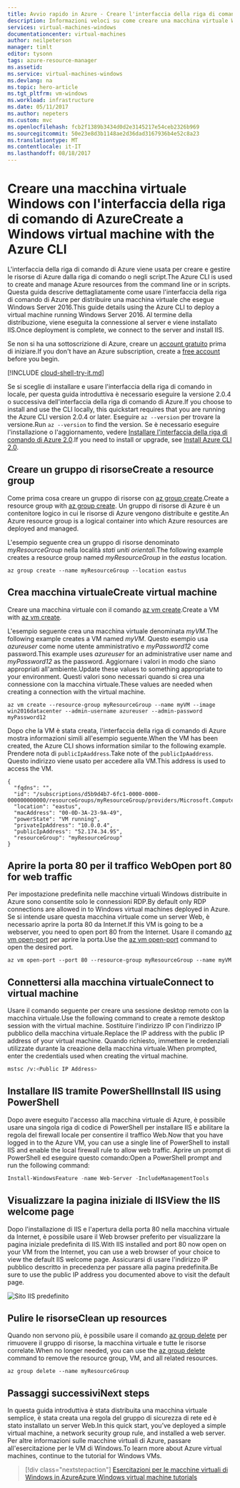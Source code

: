```yaml
---
title: Avvio rapido in Azure - Creare l'interfaccia della riga di comando della VM Windows | Microsoft Docs
description: Informazioni veloci su come creare una macchina virtuale Windows con l'interfaccia della riga di comando di Azure.
services: virtual-machines-windows
documentationcenter: virtual-machines
author: neilpeterson
manager: timlt
editor: tysonn
tags: azure-resource-manager
ms.assetid: 
ms.service: virtual-machines-windows
ms.devlang: na
ms.topic: hero-article
ms.tgt_pltfrm: vm-windows
ms.workload: infrastructure
ms.date: 05/11/2017
ms.author: nepeters
ms.custom: mvc
ms.openlocfilehash: fcb2f1389b3434d0d2e3145217e54ceb2326b969
ms.sourcegitcommit: 50e23e8d3b1148ae2d36dad3167936b4e52c8a23
ms.translationtype: MT
ms.contentlocale: it-IT
ms.lasthandoff: 08/18/2017
---
```

# <a name="create-a-windows-virtual-machine-with-the-azure-cli"></a><span data-ttu-id="acd05-103">Creare una macchina virtuale Windows con l'interfaccia della riga di comando di Azure</span><span class="sxs-lookup"><span data-stu-id="acd05-103">Create a Windows virtual machine with the Azure CLI</span></span>

<span data-ttu-id="acd05-104">L'interfaccia della riga di comando di Azure viene usata per creare e gestire le risorse di Azure dalla riga di comando o negli script.</span><span class="sxs-lookup"><span data-stu-id="acd05-104">The Azure CLI is used to create and manage Azure resources from the command line or in scripts.</span></span> <span data-ttu-id="acd05-105">Questa guida descrive dettagliatamente come usare l'interfaccia della riga di comando di Azure per distribuire una macchina virtuale che esegue Windows Server 2016.</span><span class="sxs-lookup"><span data-stu-id="acd05-105">This guide details using the Azure CLI to deploy a virtual machine running Windows Server 2016.</span></span> <span data-ttu-id="acd05-106">Al termine della distribuzione, viene eseguita la connessione al server e viene installato IIS.</span><span class="sxs-lookup"><span data-stu-id="acd05-106">Once deployment is complete, we connect to the server and install IIS.</span></span>

<span data-ttu-id="acd05-107">Se non si ha una sottoscrizione di Azure, creare un [account gratuito](https://azure.microsoft.com/free/?WT.mc_id=A261C142F) prima di iniziare.</span><span class="sxs-lookup"><span data-stu-id="acd05-107">If you don't have an Azure subscription, create a [free account](https://azure.microsoft.com/free/?WT.mc_id=A261C142F) before you begin.</span></span>


[!INCLUDE [cloud-shell-try-it.md](../../../includes/cloud-shell-try-it.md)]

<span data-ttu-id="acd05-108">Se si sceglie di installare e usare l'interfaccia della riga di comando in locale, per questa guida introduttiva è necessario eseguire la versione 2.0.4 o successiva dell'interfaccia della riga di comando di Azure.</span><span class="sxs-lookup"><span data-stu-id="acd05-108">If you choose to install and use the CLI locally, this quickstart requires that you are running the Azure CLI version 2.0.4 or later.</span></span> <span data-ttu-id="acd05-109">Eseguire `az --version` per trovare la versione.</span><span class="sxs-lookup"><span data-stu-id="acd05-109">Run `az --version` to find the version.</span></span> <span data-ttu-id="acd05-110">Se è necessario eseguire l'installazione o l'aggiornamento, vedere [Installare l'interfaccia della riga di comando di Azure 2.0]( /cli/azure/install-azure-cli).</span><span class="sxs-lookup"><span data-stu-id="acd05-110">If you need to install or upgrade, see [Install Azure CLI 2.0]( /cli/azure/install-azure-cli).</span></span> 


## <a name="create-a-resource-group"></a><span data-ttu-id="acd05-111">Creare un gruppo di risorse</span><span class="sxs-lookup"><span data-stu-id="acd05-111">Create a resource group</span></span>

<span data-ttu-id="acd05-112">Come prima cosa creare un gruppo di risorse con [az group create](/cli/azure/group#create).</span><span class="sxs-lookup"><span data-stu-id="acd05-112">Create a resource group with [az group create](/cli/azure/group#create).</span></span> <span data-ttu-id="acd05-113">Un gruppo di risorse di Azure è un contenitore logico in cui le risorse di Azure vengono distribuite e gestite.</span><span class="sxs-lookup"><span data-stu-id="acd05-113">An Azure resource group is a logical container into which Azure resources are deployed and managed.</span></span> 

<span data-ttu-id="acd05-114">L'esempio seguente crea un gruppo di risorse denominato *myResourceGroup* nella località *stati uniti orientali*.</span><span class="sxs-lookup"><span data-stu-id="acd05-114">The following example creates a resource group named *myResourceGroup* in the *eastus* location.</span></span>

```azurecli-interactive 
az group create --name myResourceGroup --location eastus
```

## <a name="create-virtual-machine"></a><span data-ttu-id="acd05-115">Crea macchina virtuale</span><span class="sxs-lookup"><span data-stu-id="acd05-115">Create virtual machine</span></span>

<span data-ttu-id="acd05-116">Creare una macchina virtuale con il comando [az vm create](/cli/azure/vm#create).</span><span class="sxs-lookup"><span data-stu-id="acd05-116">Create a VM with [az vm create](/cli/azure/vm#create).</span></span> 

<span data-ttu-id="acd05-117">L'esempio seguente crea una macchina virtuale denominata *myVM*.</span><span class="sxs-lookup"><span data-stu-id="acd05-117">The following example creates a VM named *myVM*.</span></span> <span data-ttu-id="acd05-118">Questo esempio usa *azureuser* come nome utente amministrativo e *myPassword12* come password.</span><span class="sxs-lookup"><span data-stu-id="acd05-118">This example uses *azureuser* for an administrative user name and *myPassword12* as the password.</span></span> <span data-ttu-id="acd05-119">Aggiornare i valori in modo che siano appropriati all'ambiente.</span><span class="sxs-lookup"><span data-stu-id="acd05-119">Update these values to something appropriate to your environment.</span></span> <span data-ttu-id="acd05-120">Questi valori sono necessari quando si crea una connessione con la macchina virtuale.</span><span class="sxs-lookup"><span data-stu-id="acd05-120">These values are needed when creating a connection with the virtual machine.</span></span>

```azurecli-interactive 
az vm create --resource-group myResourceGroup --name myVM --image win2016datacenter --admin-username azureuser --admin-password myPassword12
```

<span data-ttu-id="acd05-121">Dopo che la VM è stata creata, l'interfaccia della riga di comando di Azure mostra informazioni simili all'esempio seguente.</span><span class="sxs-lookup"><span data-stu-id="acd05-121">When the VM has been created, the Azure CLI shows information similar to the following example.</span></span> <span data-ttu-id="acd05-122">Prendere nota di `publicIpAaddress`.</span><span class="sxs-lookup"><span data-stu-id="acd05-122">Take note of the `publicIpAaddress`.</span></span> <span data-ttu-id="acd05-123">Questo indirizzo viene usato per accedere alla VM.</span><span class="sxs-lookup"><span data-stu-id="acd05-123">This address is used to access the VM.</span></span>

```azurecli-interactive 
{
  "fqdns": "",
  "id": "/subscriptions/d5b9d4b7-6fc1-0000-0000-000000000000/resourceGroups/myResourceGroup/providers/Microsoft.Compute/virtualMachines/myVM",
  "location": "eastus",
  "macAddress": "00-0D-3A-23-9A-49",
  "powerState": "VM running",
  "privateIpAddress": "10.0.0.4",
  "publicIpAddress": "52.174.34.95",
  "resourceGroup": "myResourceGroup"
}
```

## <a name="open-port-80-for-web-traffic"></a><span data-ttu-id="acd05-124">Aprire la porta 80 per il traffico Web</span><span class="sxs-lookup"><span data-stu-id="acd05-124">Open port 80 for web traffic</span></span> 

<span data-ttu-id="acd05-125">Per impostazione predefinita nelle macchine virtuali Windows distribuite in Azure sono consentite solo le connessioni RDP.</span><span class="sxs-lookup"><span data-stu-id="acd05-125">By default only RDP connections are allowed in to Windows virtual machines deployed in Azure.</span></span> <span data-ttu-id="acd05-126">Se si intende usare questa macchina virtuale come un server Web, è necessario aprire la porta 80 da Internet.</span><span class="sxs-lookup"><span data-stu-id="acd05-126">If this VM is going to be a webserver, you need to open port 80 from the Internet.</span></span> <span data-ttu-id="acd05-127">Usare il comando [az vm open-port](/cli/azure/vm#open-port) per aprire la porta.</span><span class="sxs-lookup"><span data-stu-id="acd05-127">Use the [az vm open-port](/cli/azure/vm#open-port) command to open the desired port.</span></span>  
 
 ```azurecli-interactive  
az vm open-port --port 80 --resource-group myResourceGroup --name myVM
```


## <a name="connect-to-virtual-machine"></a><span data-ttu-id="acd05-128">Connettersi alla macchina virtuale</span><span class="sxs-lookup"><span data-stu-id="acd05-128">Connect to virtual machine</span></span>

<span data-ttu-id="acd05-129">Usare il comando seguente per creare una sessione desktop remoto con la macchina virtuale.</span><span class="sxs-lookup"><span data-stu-id="acd05-129">Use the following command to create a remote desktop session with the virtual machine.</span></span> <span data-ttu-id="acd05-130">Sostituire l'indirizzo IP con l'indirizzo IP pubblico della macchina virtuale.</span><span class="sxs-lookup"><span data-stu-id="acd05-130">Replace the IP address with the public IP address of your virtual machine.</span></span> <span data-ttu-id="acd05-131">Quando richiesto, immettere le credenziali utilizzate durante la creazione della macchina virtuale.</span><span class="sxs-lookup"><span data-stu-id="acd05-131">When prompted, enter the credentials used when creating the virtual machine.</span></span>

```bash 
mstsc /v:<Public IP Address>
```

## <a name="install-iis-using-powershell"></a><span data-ttu-id="acd05-132">Installare IIS tramite PowerShell</span><span class="sxs-lookup"><span data-stu-id="acd05-132">Install IIS using PowerShell</span></span>

<span data-ttu-id="acd05-133">Dopo avere eseguito l'accesso alla macchina virtuale di Azure, è possibile usare una singola riga di codice di PowerShell per installare IIS e abilitare la regola del firewall locale per consentire il traffico Web.</span><span class="sxs-lookup"><span data-stu-id="acd05-133">Now that you have logged in to the Azure VM, you can use a single line of PowerShell to install IIS and enable the local firewall rule to allow web traffic.</span></span> <span data-ttu-id="acd05-134">Aprire un prompt di PowerShell ed eseguire questo comando:</span><span class="sxs-lookup"><span data-stu-id="acd05-134">Open a PowerShell prompt and run the following command:</span></span>

```powershell
Install-WindowsFeature -name Web-Server -IncludeManagementTools
```

## <a name="view-the-iis-welcome-page"></a><span data-ttu-id="acd05-135">Visualizzare la pagina iniziale di IIS</span><span class="sxs-lookup"><span data-stu-id="acd05-135">View the IIS welcome page</span></span>

<span data-ttu-id="acd05-136">Dopo l'installazione di IIS e l'apertura della porta 80 nella macchina virtuale da Internet, è possibile usare il Web browser preferito per visualizzare la pagina iniziale predefinita di IIS.</span><span class="sxs-lookup"><span data-stu-id="acd05-136">With IIS installed and port 80 now open on your VM from the Internet, you can use a web browser of your choice to view the default IIS welcome page.</span></span> <span data-ttu-id="acd05-137">Assicurarsi di usare l'indirizzo IP pubblico descritto in precedenza per passare alla pagina predefinita.</span><span class="sxs-lookup"><span data-stu-id="acd05-137">Be sure to use the public IP address you documented above to visit the default page.</span></span> 

![Sito IIS predefinito](./media/quick-create-powershell/default-iis-website.png) 

## <a name="clean-up-resources"></a><span data-ttu-id="acd05-139">Pulire le risorse</span><span class="sxs-lookup"><span data-stu-id="acd05-139">Clean up resources</span></span>

<span data-ttu-id="acd05-140">Quando non servono più, è possibile usare il comando [az group delete](/cli/azure/group#delete) per rimuovere il gruppo di risorse, la macchina virtuale e tutte le risorse correlate.</span><span class="sxs-lookup"><span data-stu-id="acd05-140">When no longer needed, you can use the [az group delete](/cli/azure/group#delete) command to remove the resource group, VM, and all related resources.</span></span>

```azurecli-interactive 
az group delete --name myResourceGroup
```

## <a name="next-steps"></a><span data-ttu-id="acd05-141">Passaggi successivi</span><span class="sxs-lookup"><span data-stu-id="acd05-141">Next steps</span></span>

<span data-ttu-id="acd05-142">In questa guida introduttiva è stata distribuita una macchina virtuale semplice, è stata creata una regola del gruppo di sicurezza di rete ed è stato installato un server Web.</span><span class="sxs-lookup"><span data-stu-id="acd05-142">In this quick start, you’ve deployed a simple virtual machine, a network security group rule, and installed a web server.</span></span> <span data-ttu-id="acd05-143">Per altre informazioni sulle macchine virtuali di Azure, passare all'esercitazione per le VM di Windows.</span><span class="sxs-lookup"><span data-stu-id="acd05-143">To learn more about Azure virtual machines, continue to the tutorial for Windows VMs.</span></span>

> [!div class="nextstepaction"]
> [<span data-ttu-id="acd05-144">Esercitazioni per le macchine virtuali di Windows in Azure</span><span class="sxs-lookup"><span data-stu-id="acd05-144">Azure Windows virtual machine tutorials</span></span>](./tutorial-manage-vm.md)

